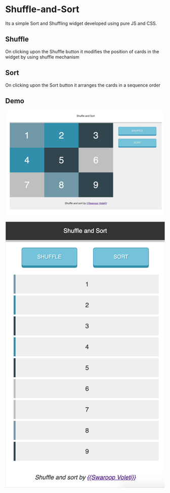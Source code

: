 # Shuffle-and-Sort

Its a simple Sort and Shuffling widget developed using pure JS and CSS.

## Shuffle

On clicking upon the Shuffle button it modifies the position of cards in the widget by using shuffle mechanism

## Sort

On clicking upon the Sort button it arranges the cards in a sequence order

## Demo

![Desktop view](https://raw.githubusercontent.com/voletiswaroop/shuffle-and-sort/master/desktop-view.png)

![Mobile view](https://raw.githubusercontent.com/voletiswaroop/shuffle-and-sort/master/mobile-view.png)
